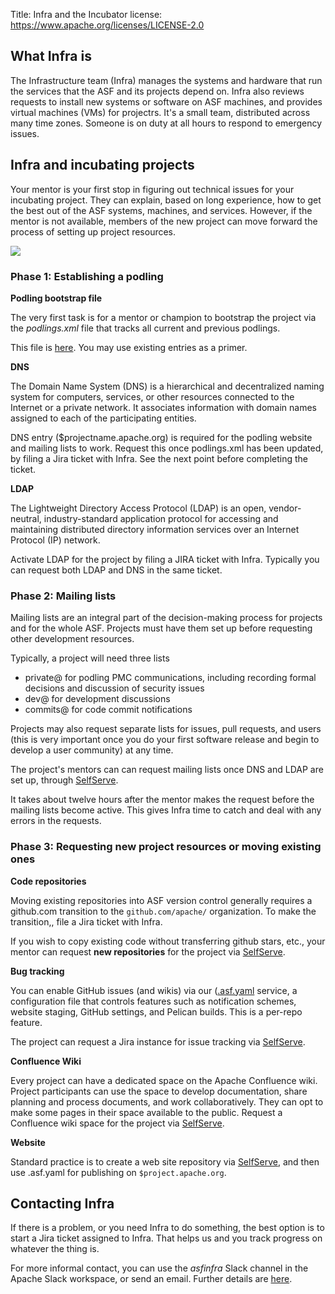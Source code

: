 Title: Infra and the Incubator
license: https://www.apache.org/licenses/LICENSE-2.0

## What Infra is

The Infrastructure team (Infra) manages the systems and hardware that run the services that the ASF and its projects depend on. Infra also reviews requests to install new systems or software on ASF machines, and provides virtual machines (VMs) for projectrs. It's a small team, distributed across many time zones. Someone is on duty at all hours to respond to emergency issues.

## Infra and incubating projects

Your mentor is your first stop in figuring out technical issues for your incubating project. They can explain, based on long experience, how to get the best out of the ASF systems, machines, and services. However, if the mentor is not available, members of the new project can move forward the process of setting up project resources.

<img src="https://cwiki.apache.org/confluence/rest/gliffy/1.0/embeddedDiagrams/7df21120-01db-421e-bb47-353b7977097a.png" />

### Phase 1: Establishing a podling

**Podling bootstrap file**

The very first task is for a mentor or champion to bootstrap the project via the _podlings.xml_ file that tracks all current and previous podlings.

This file is <a href="https://svn.apache.org/repos/asf/incubator/public/trunk/content/podlings.xml" target="_blank">here</a>. You may use existing entries as a primer.

**DNS**

The Domain Name System (DNS) is a hierarchical and decentralized naming system for computers, services, or other resources connected to the Internet or a private network. It associates information with domain names assigned to each of the participating entities.

DNS entry ($projectname.apache.org) is required for the podling website and mailing lists to work. Request this once podlings.xml has been updated, by filing a Jira ticket with Infra. See the next point before completing the ticket.

**LDAP**

The Lightweight Directory Access Protocol (LDAP) is an open, vendor-neutral, industry-standard application protocol for accessing and maintaining distributed directory information services over an Internet Protocol (IP) network.

Activate LDAP for the project by filing a JIRA ticket with Infra. Typically you can request both LDAP and DNS in the same ticket.

### Phase 2: Mailing lists

Mailing lists are an integral part of the decision-making process for projects and for the whole ASF. Projects must have them set up before requesting other development resources.

Typically, a project will need three lists

  - private@ for podling PMC communications, including recording formal decisions and discussion of security issues
  - dev@ for development discussions
  - commits@ for code commit notifications

Projects may also request separate lists for issues, pull requests, and users (this is very important once you do your first software release and begin to develop a user community) at any time.

The project's mentors can can request mailing lists once DNS and LDAP are set up, through <a href="https://selfserve.apache.org/" target="_blank">SelfServe</a>.

It takes about twelve hours after the mentor makes the request before the mailing lists become active. This gives Infra time to catch and deal with any errors in the requests.

### Phase 3: Requesting new project resources or moving existing ones

**Code repositories**

Moving existing repositories into ASF version control generally requires a github.com transition to the `github.com/apache/` organization. To make the transition,, file a Jira ticket with Infra.

If you wish to copy existing code without transferring github stars, etc., your mentor can request **new repositories** for the project via <a href="https://selfserve.apache.org/" target="_blank">SelfServe</a>.


**Bug tracking**

You can enable GitHub issues (and wikis) via our (<a href="https://cwiki.apache.org/confluence/display/INFRA/git+-+.asf.yaml+features" target="_blank">.asf.yaml</a> service, a configuration file that controls features such as notification schemes, website staging, GitHub settings, and Pelican builds. This is a per-repo feature. 

The project can request a Jira instance for issue tracking via <a href="https://selfserve.apache.org/" target="_blank">SelfServe</a>.


**Confluence Wiki**

Every project can have a dedicated space on the Apache Confluence wiki. Project participants can use the space to develop documentation, share planning and process documents, and work collaboratively. They can opt to make some pages in their space available to the public. Request a Confluence wiki space for the project via <a href="https://selfserve.apache.org/" target="_blank">SelfServe</a>.

**Website**

Standard practice is to create a web site repository via <a href="https://selfserve.apache.org/" target="_blank_">SelfServe</a>, and then use .asf.yaml for publishing on `$project.apache.org`.

## Contacting Infra

If there is a problem, or you need Infra to do something, the best option is to start a Jira ticket assigned to Infra. That helps us and you track progress on whatever the thing is.

For more informal contact, you can use the _asfinfra_ Slack channel in the Apache Slack workspace, or send an email. Further details are [here](contact.html).
